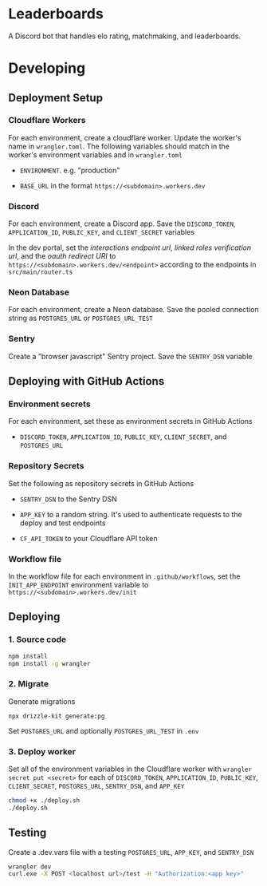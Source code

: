 # Leaderboards

A Discord bot that handles elo rating, matchmaking, and leaderboards.

# Developing

## Deployment Setup

### Cloudflare Workers

For each environment, create a cloudflare worker. Update the worker's name in `wrangler.toml`. The following variables should match in the worker's environment variables and in `wrangler.toml`

- `ENVIRONMENT`. e.g. "production"

- `BASE_URL` in the format `https://<subdomain>.workers.dev`

### Discord

For each environment, create a Discord app. Save the `DISCORD_TOKEN`, `APPLICATION_ID`, `PUBLIC_KEY`, and `CLIENT_SECRET` variables

In the dev portal, set the _interactions endpoint url_, _linked roles verification url_, and the _oauth redirect URI_ to `https://<subdomain>.workers.dev/<endpoint>` according to the endpoints in `src/main/router.ts`

### Neon Database

For each environment, create a Neon database. Save the pooled connection string as `POSTGRES_URL` or `POSTGRES_URL_TEST`

### Sentry

Create a "browser javascript" Sentry project. Save the `SENTRY_DSN` variable

## Deploying with GitHub Actions

### Environment secrets

For each environment, set these as environment secrets in GitHub Actions

- `DISCORD_TOKEN`, `APPLICATION_ID`, `PUBLIC_KEY`, `CLIENT_SECRET`, and `POSTGRES_URL`

### Repository Secrets

Set the following as repository secrets in GitHub Actions

- `SENTRY_DSN` to the Sentry DSN

- `APP_KEY` to a random string. It's used to authenticate requests to the deploy and test endpoints

- `CF_API_TOKEN` to your Cloudflare API token

### Workflow file

In the workflow file for each environment in `.github/workflows`, set the `INIT_APP_ENDPOINT` environment variable to `https://<subdomain>.workers.dev/init`

## Deploying

### 1. Source code

```bash
npm install
npm install -g wrangler
```

### 2. Migrate

Generate migrations

```
npx drizzle-kit generate:pg
```

Set `POSTGRES_URL` and optionally `POSTGRES_URL_TEST` in `.env`

### 3. Deploy worker

Set all of the environment variables in the Cloudflare worker with `wrangler secret put <secret>` for each of `DISCORD_TOKEN`, `APPLICATION_ID`, `PUBLIC_KEY`, `CLIENT_SECRET`, `POSTGRES_URL`, `SENTRY_DSN`, and `APP_KEY`

```bash
chmod +x ./deploy.sh
./deploy.sh
```

## Testing

Create a .dev.vars file with a testing `POSTGRES_URL`, `APP_KEY`, and `SENTRY_DSN`

```bash
wrangler dev
curl.exe -X POST <localhost url>/test -H "Authorization:<app key>"
```

<!--

current total gzip size: 351.94 KiB

-->
